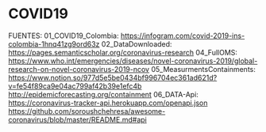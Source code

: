 # COVID19


FUENTES: 
01_COVID19_Colombia:
                   https://infogram.com/covid-2019-ins-colombia-1hnq41zg9ord63z
02_DataDownloaded: 
                   https://pages.semanticscholar.org/coronavirus-research
04_FullOMS:  
                   https://www.who.int/emergencies/diseases/novel-coronavirus-2019/global-research-on-novel-coronavirus-2019-ncov
05_MeasurmentsContainments: 
                https://www.notion.so/977d5e5be0434bf996704ec361ad621d?v=fe54f89ca9e04ac799af42b39e1efc4b
                http://epidemicforecasting.org/containment
06_DATA-Api:    
                https://coronavirus-tracker-api.herokuapp.com/openapi.json
                https://github.com/soroushchehresa/awesome-coronavirus/blob/master/README.md#api

